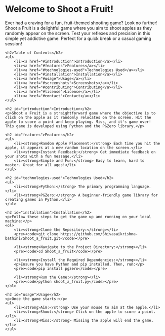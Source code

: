 <!DOCTYPE html>
<html lang="en">
<head>
    <meta charset="UTF-8">
    <meta name="viewport" content="width=device-width, initial-scale=1.0">
    <title>Shoot a Fruit 🍎🎯</title>
</head>
<body>
    <h1>Welcome to Shoot a Fruit!</h1>
    <p>Ever had a craving for a fun, fruit-themed shooting game? Look no further! Shoot a Fruit is a delightful game where you aim to shoot apples as they randomly appear on the screen. Test your reflexes and precision in this simple yet addictive game. Perfect for a quick break or a casual gaming session!</p>
    
    <h2>Table of Contents</h2>
    <ul>
        <li><a href="#introduction">Introduction</a></li>
        <li><a href="#features">Features</a></li>
        <li><a href="#technologies-used">Technologies Used</a></li>
        <li><a href="#installation">Installation</a></li>
        <li><a href="#usage">Usage</a></li>
        <li><a href="#screenshots">Screenshots</a></li>
        <li><a href="#contributing">Contributing</a></li>
        <li><a href="#license">License</a></li>
        <li><a href="#contact">Contact</a></li>
    </ul>
    
    <h2 id="introduction">Introduction</h2>
    <p>Shoot a Fruit is a straightforward game where the objective is to click on the apple as it randomly relocates on the screen. Hit the apple to score a point and keep playing. Miss, and it's game over! This game is developed using Python and the PGZero library.</p>
    
    <h2 id="features">Features</h2>
    <ul>
        <li><strong>Random Apple Placement:</strong> Each time you hit the apple, it appears at a new random location on the screen.</li>
        <li><strong>Instant Feedback:</strong> Get immediate feedback on your shots with a fun message.</li>
        <li><strong>Simple and Fun:</strong> Easy to learn, hard to master. Great for all ages!</li>
    </ul>
    
    <h2 id="technologies-used">Technologies Used</h2>
    <ul>
        <li><strong>Python:</strong> The primary programming language.</li>
        <li><strong>PGZero:</strong> A beginner-friendly game library for creating games in Python.</li>
    </ul>
    
    <h2 id="installation">Installation</h2>
    <p>Follow these steps to get the game up and running on your local machine:</p>
    <ol>
        <li><strong>Clone the Repository:</strong></li>
        <pre><code>git clone https://github.com/Shivasaikrishna-bathini/Shoot_a_fruit.git</code></pre>
        
        <li><strong>Navigate to the Project Directory:</strong></li>
        <pre><code>cd Shoot_a_fruit</code></pre>
        
        <li><strong>Install the Required Dependencies:</strong></li>
        <p>Ensure you have Python and pip installed. Then, run:</p>
        <pre><code>pip install pgzero</code></pre>
        
        <li><strong>Run the Game:</strong></li>
        <pre><code>python shoot_a_fruit.py</code></pre>
    </ol>
    
    <h2 id="usage">Usage</h2>
    <p>Once the game starts:</p>
    <ul>
        <li><strong>Aim:</strong> Use your mouse to aim at the apple.</li>
        <li><strong>Shoot:</strong> Click on the apple to score a point.</li>
        <li><strong>Miss:</strong> Missing the apple will end the game.</li>
    </ul>
</body>
</html>
